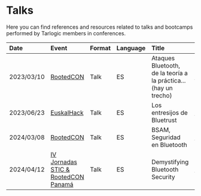 # Talks

Here you can find references and resources related to talks and bootcamps performed by Tarlogic members in conferences.

| Date          | Event                                                                                 | Format    | Language  | Title                                                             | Resources                                    |
|:--------------|:--------------------------------------------------------------------------------------|:----------|:----------|:------------------------------------------------------------------|----------------------------------------------|
| 2023/03/10    | [RootedCON](https://www.rootedcon.com/archive/rooted2023/)                            | Talk      | ES        | Ataques Bluetooth, de la teoría a la práctica... (hay un trecho)  | [[PDF]](2023_RootedCon_BluetoothAttacks.pdf) |
| 2023/06/23    | [EuskalHack](https://www.euskalhack.org/securitycongress2023/)                        | Talk      | ES        | Los entresijos de Bluetrust                                       | [[PDF]](2023_EuskalHack_BlueTrust.pdf)       |
| 2024/03/08    | [RootedCON](https://www.rootedcon.com/archive/rooted2024/)                            | Talk      | ES        | BSAM, Seguridad en Bluetooth                                      | [[PDF]](2024_RootedCon_BSAM.pdf)             |
| 2024/04/12    | [IV Jornadas STIC & RootedCON Panamá](https://www.rootedcon.com/archive/rooted2024/)  | Talk      | ES        | Demystifying Bluetooth Security                                   | [[PDF]](2024_SticRootedPanama_BSAM.pdf)      |
